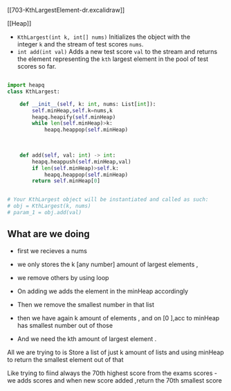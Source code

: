 [[703-KthLargestElement-dr.excalidraw]]

[[Heap]]

- `KthLargest(int k, int[] nums)` Initializes the object with the integer `k` and the stream of test scores `nums`.
- `int add(int val)` Adds a new test score `val` to the stream and returns the element representing the `kth` largest element in the pool of test scores so far.

```python

import heapq
class KthLargest:

    def __init__(self, k: int, nums: List[int]):
        self.minHeap,self.k=nums,k
        heapq.heapify(self.minHeap)
        while len(self.minHeap)>k:
            heapq.heappop(self.minHeap)
        
        

    def add(self, val: int) -> int:
        heapq.heappush(self.minHeap,val)
        if len(self.minHeap)>self.k:
            heapq.heappop(self.minHeap)
        return self.minHeap[0]


# Your KthLargest object will be instantiated and called as such:
# obj = KthLargest(k, nums)
# param_1 = obj.add(val)
```

## What are we doing

- first we recieves a nums
- we only stores the k [any number] amount of largest elements ,
- we remove others by using loop

- On adding we adds the element in the minHeap accordingly
- Then we remove the smallest number in that list
- then we  have again k amount of elements , and on [0 ],acc to minHeap has smallest number out of those
-  And we need the kth amount of largest element .

All we are trying to is  Store a list of just k amount of lists and using minHeap to return the smallest element out of that


Like trying to fiind always the 70th highest score from the exams scores
-we adds scores and when new score added ,return the 70th smallest score